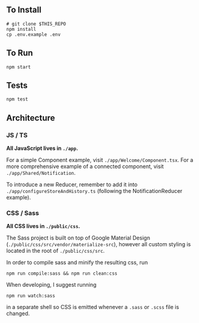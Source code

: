 ## To Install

    # git clone $THIS_REPO
    npm install
    cp .env.example .env
    
## To Run

    npm start
    
## Tests

    npm test

## Architecture

### JS / TS

**All JavaScript lives in `./app`.**

For a simple Component example, visit `./app/Welcome/Component.tsx`. For a more comprehensive example of a connected component, visit `./app/Shared/Notification`.

To introduce a new Reducer, remember to add it into `./app/configureStoreAndHistory.ts` (following the NotificationReducer example).

### CSS / Sass

**All CSS lives in `./public/css`.**

The Sass project is built on top of Google Material Design (`./public/css/src/vendor/materialize-src`), however all custom styling is located in the root of `./public/css/src`.

In order to compile sass and minify the resulting css, run

    npm run compile:sass && npm run clean:css
    
When developing, I suggest running

    npm run watch:sass
    
in a separate shell so CSS is emitted whenever a `.sass` or `.scss` file is changed.